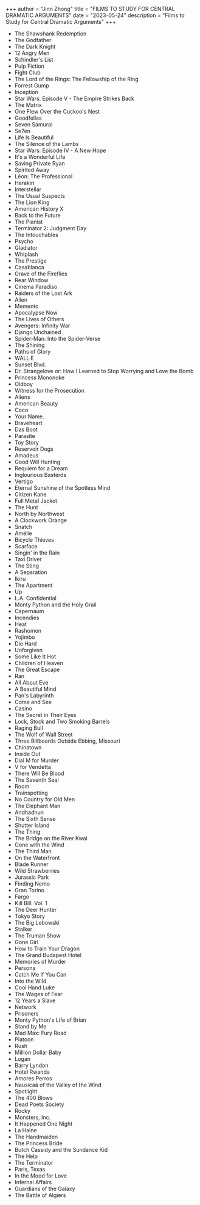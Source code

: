 +++
author = "Jinn Zhong"
title = "FILMS TO STUDY FOR CENTRAL DRAMATIC ARGUMENTS"
date = "2023-05-24"
description = "Films to Study for Central Dramatic Arguments"
+++

* The Shawshank Redemption
* The Godfather
* The Dark Knight
* 12 Angry Men
* Schindler's List
* Pulp Fiction
* Fight Club
* The Lord of the Rings: The Fellowship of the Ring
* Forrest Gump
* Inception
* Star Wars: Episode V - The Empire Strikes Back
* The Matrix
* One Flew Over the Cuckoo's Nest
* Goodfellas
* Seven Samurai
* Se7en
* Life Is Beautiful
* The Silence of the Lambs
* Star Wars: Episode IV - A New Hope
* It's a Wonderful Life
* Saving Private Ryan
* Spirited Away
* Léon: The Professional
* Harakiri
* Interstellar
* The Usual Suspects
* The Lion King
* American History X
* Back to the Future
* The Pianist
* Terminator 2: Judgment Day
* The Intouchables
* Psycho
* Gladiator
* Whiplash
* The Prestige
* Casablanca
* Grave of the Fireflies
* Rear Window
* Cinema Paradiso
* Raiders of the Lost Ark
* Alien
* Memento
* Apocalypse Now
* The Lives of Others
* Avengers: Infinity War
* Django Unchained
* Spider-Man: Into the Spider-Verse
* The Shining
* Paths of Glory
* WALL·E
* Sunset Blvd.
* Dr. Strangelove or: How I Learned to Stop Worrying and Love the Bomb
* Princess Mononoke
* Oldboy
* Witness for the Prosecution
* Aliens
* American Beauty
* Coco
* Your Name.
* Braveheart
* Das Boot
* Parasite
* Toy Story
* Reservoir Dogs
* Amadeus
* Good Will Hunting
* Requiem for a Dream
* Inglourious Basterds
* Vertigo
* Eternal Sunshine of the Spotless Mind
* Citizen Kane
* Full Metal Jacket
* The Hunt
* North by Northwest
* A Clockwork Orange
* Snatch
* Amélie
* Bicycle Thieves
* Scarface
* Singin' in the Rain
* Taxi Driver
* The Sting
* A Separation
* Ikiru
* The Apartment
* Up
* L.A. Confidential
* Monty Python and the Holy Grail
* Capernaum
* Incendies
* Heat
* Rashomon
* Yojimbo
* Die Hard
* Unforgiven
* Some Like It Hot
* Children of Heaven
* The Great Escape
* Ran
* All About Eve
* A Beautiful Mind
* Pan's Labyrinth
* Come and See
* Casino
* The Secret in Their Eyes
* Lock, Stock and Two Smoking Barrels
* Raging Bull
* The Wolf of Wall Street
* Three Billboards Outside Ebbing, Missouri
* Chinatown
* Inside Out
* Dial M for Murder
* V for Vendetta
* There Will Be Blood
* The Seventh Seal
* Room
* Trainspotting
* No Country for Old Men
* The Elephant Man
* Andhadhun
* The Sixth Sense
* Shutter Island
* The Thing
* The Bridge on the River Kwai
* Gone with the Wind
* The Third Man
* On the Waterfront
* Blade Runner
* Wild Strawberries
* Jurassic Park
* Finding Nemo
* Gran Torino
* Fargo
* Kill Bill: Vol. 1
* The Deer Hunter
* Tokyo Story
* The Big Lebowski
* Stalker
* The Truman Show
* Gone Girl
* How to Train Your Dragon
* The Grand Budapest Hotel
* Memories of Murder
* Persona
* Catch Me If You Can
* Into the Wild
* Cool Hand Luke
* The Wages of Fear
* 12 Years a Slave
* Network
* Prisoners
* Monty Python's Life of Brian
* Stand by Me
* Mad Max: Fury Road
* Platoon
* Rush
* Million Dollar Baby
* Logan
* Barry Lyndon
* Hotel Rwanda
* Amores Perros
* Nausicaä of the Valley of the Wind
* Spotlight
* The 400 Blows
* Dead Poets Society
* Rocky
* Monsters, Inc.
* It Happened One Night
* La Haine
* The Handmaiden
* The Princess Bride
* Butch Cassidy and the Sundance Kid
* The Help
* The Terminator
* Paris, Texas
* In the Mood for Love
* Infernal Affairs
* Guardians of the Galaxy
* The Battle of Algiers
